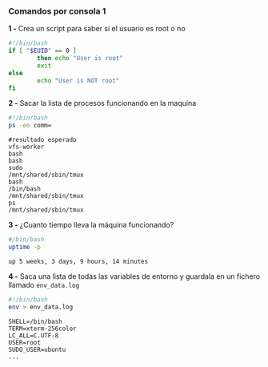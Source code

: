 ### Comandos por consola 1

**1 -** Crea un script para saber si el usuario es root o no
```bash
#!/bin/bash
if [ "$EUID" == 0 ]
        then echo "User is root"
        exit
else
        echo "User is NOT root"
fi
```


**2 -** Sacar la lista de procesos funcionando en la maquina
```bash
#!/bin/bash
ps -eo comm=
```

```
#resultado esperado
vfs-worker
bash
bash
sudo
/mnt/shared/sbin/tmux
bash
/bin/bash
/mnt/shared/sbin/tmux
ps
/mnt/shared/sbin/tmux
```

**3 -** ¿Cuanto tiempo lleva la máquina funcionando?
```bash
#/bin/bash
uptime -p
```

```
up 5 weeks, 3 days, 9 hours, 14 minutes
```

**4 -** Saca una lista de todas las variables de entorno y guardala en un fichero llamado `env_data.log`
```bash
#!/bin/bash
env > env_data.log
```

```
SHELL=/bin/bash
TERM=xterm-256color
LC_ALL=C.UTF-8
USER=root
SUDO_USER=ubuntu
...
```
